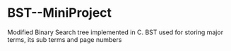 # BST--MiniProject
Modified Binary Search tree implemented in C. BST used for storing major terms, its sub terms and page numbers 
